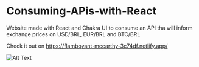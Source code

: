 # Consuming-APis-with-React
Website made with React and Chakra UI to consume an API tha will inform exchange prices on USD/BRL, EUR/BRL and BTC/BRL

Check it out on https://flamboyant-mccarthy-3c74df.netlify.app/

![Alt Text](https://media.giphy.com/media/NhtF7E6pxScdEeqImd/giphy.gif)
